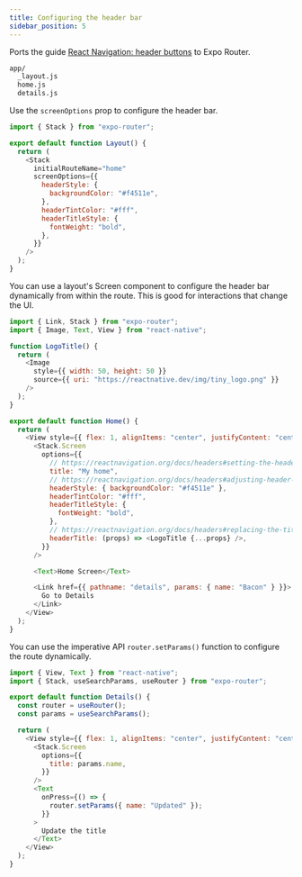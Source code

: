 ```yaml
---
title: Configuring the header bar
sidebar_position: 5
---
```


Ports the guide [React Navigation: header buttons](https://reactnavigation.org/docs/headers) to Expo Router.

```bash title="File System"
app/
  _layout.js
  home.js
  details.js
```

Use the `screenOptions` prop to configure the header bar.

```js title=app/_layout.js
import { Stack } from "expo-router";

export default function Layout() {
  return (
    <Stack
      initialRouteName="home"
      screenOptions={{
        headerStyle: {
          backgroundColor: "#f4511e",
        },
        headerTintColor: "#fff",
        headerTitleStyle: {
          fontWeight: "bold",
        },
      }}
    />
  );
}
```

You can use a layout's Screen component to configure the header bar dynamically from within the route. This is good for interactions that change the UI.

```js title=app/home.js
import { Link, Stack } from "expo-router";
import { Image, Text, View } from "react-native";

function LogoTitle() {
  return (
    <Image
      style={{ width: 50, height: 50 }}
      source={{ uri: "https://reactnative.dev/img/tiny_logo.png" }}
    />
  );
}

export default function Home() {
  return (
    <View style={{ flex: 1, alignItems: "center", justifyContent: "center" }}>
      <Stack.Screen
        options={{
          // https://reactnavigation.org/docs/headers#setting-the-header-title
          title: "My home",
          // https://reactnavigation.org/docs/headers#adjusting-header-styles
          headerStyle: { backgroundColor: "#f4511e" },
          headerTintColor: "#fff",
          headerTitleStyle: {
            fontWeight: "bold",
          },
          // https://reactnavigation.org/docs/headers#replacing-the-title-with-a-custom-component
          headerTitle: (props) => <LogoTitle {...props} />,
        }}
      />

      <Text>Home Screen</Text>

      <Link href={{ pathname: "details", params: { name: "Bacon" } }}>
        Go to Details
      </Link>
    </View>
  );
}
```

You can use the imperative API `router.setParams()` function to configure the route dynamically.

```js title=app/details.tsx
import { View, Text } from "react-native";
import { Stack, useSearchParams, useRouter } from "expo-router";

export default function Details() {
  const router = useRouter();
  const params = useSearchParams();

  return (
    <View style={{ flex: 1, alignItems: "center", justifyContent: "center" }}>
      <Stack.Screen
        options={{
          title: params.name,
        }}
      />
      <Text
        onPress={() => {
          router.setParams({ name: "Updated" });
        }}
      >
        Update the title
      </Text>
    </View>
  );
}
```
